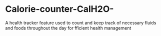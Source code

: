 # Calorie-counter-CalH2O-
A health tracker feature used to count and keep track of necessary fluids and foods throughout the day for fficient health management

